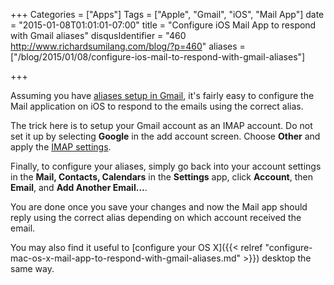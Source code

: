 +++
Categories = ["Apps"]
Tags = ["Apple", "Gmail", "iOS", "Mail App"]
date = "2015-01-08T01:01:01-07:00"
title = "Configure iOS Mail App to respond with Gmail aliases"
disqusIdentifier = "460 http://www.richardsumilang.com/blog/?p=460"
aliases = ["/blog/2015/01/08/configure-ios-mail-to-respond-with-gmail-aliases"]

+++

Assuming you have [aliases setup in Gmail][1], it's fairly easy to configure the
Mail application on iOS to respond to the emails using the correct alias.

The trick here is to setup your Gmail account as an IMAP account. Do not set it
up by selecting **Google** in the add account screen. Choose **Other** and apply
the [IMAP settings][2].

Finally, to configure your aliases, simply go back into your account settings in
the **Mail, Contacts, Calendars** in the **Settings** app, click **Account**,
then **Email**, and **Add Another Email...**.

You are done once you save your changes and now the Mail app should reply using
the correct alias depending on which account received the email.

You may also find it useful to [configure your OS X]({{< relref "configure-mac-os-x-mail-app-to-respond-with-gmail-aliases.md" >}})
desktop the same way.

[1]: https://support.google.com/a/answer/33327 "Aliases setup in Gmail"
[2]: https://support.google.com/mail/troubleshooter/1668960 "Configure IMAP and POP3"